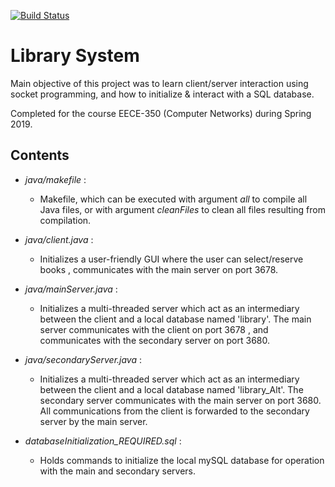 [![Build Status](https://travis-ci.com/hsandid/LibrarySystem.svg?branch=master)](https://travis-ci.com/hsandid/LibrarySystem)

# Library System

Main objective of this project was to learn client/server interaction using socket programming, and how to initialize & interact with a SQL database.

Completed for the course EECE-350 (Computer Networks) during Spring 2019.

## Contents

- *java/makefile* :

   - Makefile, which can be executed with argument *all* to compile all Java files, or with argument *cleanFiles* to clean all files resulting from compilation.

- *java/client.java* : 

   - Initializes a user-friendly GUI where the user can select/reserve books , communicates with the main server on port 3678.

- *java/mainServer.java* : 

   - Initializes a multi-threaded server which act as an intermediary between the client and a local database named 'library'. The main server communicates with the client on port 3678 , and communicates with the secondary server on port 3680.

- *java/secondaryServer.java* : 

   - Initializes a multi-threaded server which act as an intermediary between the client and a local database named 'library_Alt'. The secondary server communicates with the main server on port 3680. All communications from the client is forwarded to the secondary server by the main server.

- *databaseInitialization_REQUIRED.sql* : 

   - Holds commands to initialize the local mySQL database for operation with the main and secondary servers.
